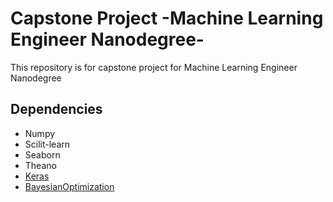 # Capstone Project -Machine Learning Engineer Nanodegree-
This repository is for capstone project for Machine Learning Engineer Nanodegree




## Dependencies
* Numpy
* Scilit-learn
* Seaborn
* Theano
* [Keras](https://github.com/RyosukeHonda/keras)
* [BayesianOptimization](https://github.com/fmfn/BayesianOptimization)
